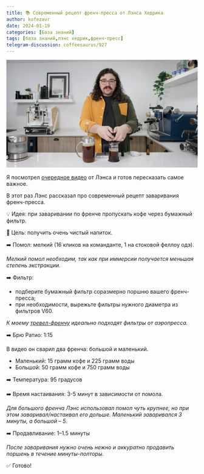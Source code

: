 ```yaml
---
title: 📚 Современный рецепт френч-пресса от Лэнса Хедрика
author: kofezavr
date: 2024-01-19
categories: [База знаний]
tags: [база знаний,лэнс хедрик,френч-пресс]
telegram-discussion: coffeesaurus/927
--- 
```

![Современный рецепт френч-пресса от Лэнса Хедрика](/assets/img/posts/24/01/french.jpg)

Я посмотрел [очередное видео](https://www.youtube.com/watch?v=CYhYXF9NsbI) от Лэнса и готов пересказать самое важное.

В этот раз Лэнс рассказал про современный рецепт заваривания френч-пресса.

💡 Идея: при заваривании по френче пропускать кофе через бумажный фильтр. 

🎯 Цель: получить очень чистый напиток.


➡️ Помол: мелкий (16 кликов на команданте, 1 на стоковой феллоу одэ). 

*Мелкий помол необходим, так как при иммерсии получается меньшая степень экстракции.*


➡️ Фильтр: 
- подберите бумажный фильтр соразмерно поршню вашего френч-пресса;
- при необходимости, вырежьте фильтры нужного диаметра из фильтров V60.

*К моему [тревел-френчу](https://t.me/coffeesaurus/544) идеально подходят фильтры от аэропресса.* 


➡️ Брю Ратио: 1:15

В видео он сварил два френча: большой и маленький.
- Маленький: 15 грамм кофе и 225 грамм воды 
- Большой: 50 грамм кофе и 750 грамм воды


➡️ Температура: 95 градусов


➡️ Время настаивания: 3-5 минут в зависимости от помола.

*Для большого френча Лэнс использовал помол чуть крупнее, но при этом заваривал/настаивал его дольше. Маленький заваривался 3 минуты, а большой – 5.* 


➡️ Продавливание: 1–1.5 минуты

*После заваривания нужно очень нежно и аккуратно продавить поршень в течение минуты-полторы.*

✅ Готово!